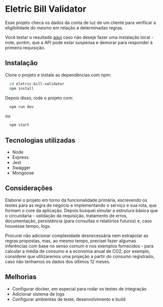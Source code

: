 # Eletric Bill Validator

Esse projeto checa os dados da conta de luz de um cliente para verificar a eligibilidade do mesmo em relação a determinadas regras.

Você testar o resultado [aqui](https://eletric-bill-validator.herokuapp.com) caso não deseje fazer uma instalação local - note, porém, que a API pode estar suspensa e demorar para responder à primeira requisição.

## Instalação

Clone o projeto e instale as dependências com npm:

```bash
  cd eletric-bill-validator
  npm install
```

Depois disso, rode o projeto com:

```bash
  npm run dev
```

ou

```bash
  npm start
```

## Tecnologias utilizadas

- Node
- Express
- Jest
- Swagger
- Mongoose

## Considerações

Elaborei o projeto em torno da funcionalidade primária, escrevendo os testes para as regra de negócio e implementando o serviço e sua rota, que formam o core da aplicação. Depois busquei simular a estrutura básica que o circundaria - validação da requisição, tratamento de erros, documentação, persistência (para consultas e relatórios futuros) e, caso houvesse tempo, logs.

Procurei não adicionar complexidade desnecessária nem estrapolar as regras propostas, mas, ao mesmo tempo, precisei fazer algumas inferências com base no senso comum e nos exemplos fornecidos - para calcular a média de consumo e a economia anual de CO2, por exemplo, considerei que utilizaremos uma projeção a partir do consumo registrado, caso não tenhamos os dados dos últimos 12 meses.

## Melhorias

- Configurar docker, em especial para rodar os testes de integração
- Adicionar sistema de logs
- Configurar ambientes de teste, desenvolvimento e build